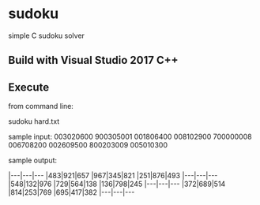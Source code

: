 # sudoku
simple C sudoku solver

## Build with Visual Studio 2017 C++

## Execute

from command line:

sudoku hard.txt

sample input:
003020600
900305001
001806400
008102900
700000008
006708200
002609500
800203009
005010300

sample output:

|---|---|---
|483|921|657
|967|345|821
|251|876|493
|---|---|---
|548|132|976
|729|564|138
|136|798|245
|---|---|---
|372|689|514
|814|253|769
|695|417|382
|---|---|---
